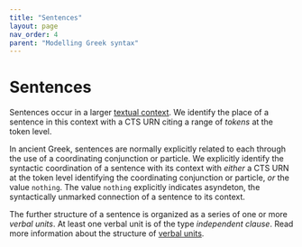 ```yaml
---
title: "Sentences"
layout: page
nav_order: 4
parent: "Modelling Greek syntax"
---
```



# Sentences

Sentences occur in a larger [textual context](../texts/).  We identify the place of a sentence in this context with a CTS URN citing a range of *tokens* at the token level.

In ancient Greek, sentences are normally explicitly related to each through the use of a coordinating conjunction or particle.  We explicitly identify the syntactic coordination of a sentence with its context with *either* a CTS URN at the token level identifying the coordinating conjunction or particle, *or* the value `nothing`. The value `nothing` explicitly indicates asyndeton, the syntactically unmarked connection of a sentence to its context.

The further structure of a sentence is organized as a series of one or more *verbal units*. At least one verbal unit is of the type *independent clause*.  Read more information about the structure of [verbal units](../verbal_units/).  



